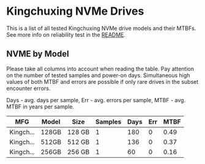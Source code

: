 Kingchuxing NVMe Drives
=======================

This is a list of all tested Kingchuxing NVMe drive models and their MTBFs. See more
info on reliability test in the [README](https://github.com/linuxhw/SMART).

NVME by Model
------------

Please take all columns into account when reading the table. Pay attention on the
number of tested samples and power-on days. Simultaneous high values of both MTBF
and errors are possible if only rare drives in the subset encounter errors.

Days - avg. days per sample,
Err  - avg. errors per sample,
MTBF - avg. MTBF in years per sample.

| MFG       | Model              | Size   | Samples | Days  | Err   | MTBF |
|-----------|--------------------|--------|---------|-------|-------|------|
| Kingch... | 128GB              | 128 GB | 1       | 180   | 0     | 0.49   |
| Kingch... | 512GB              | 512 GB | 1       | 136   | 0     | 0.37   |
| Kingch... | 256GB              | 256 GB | 1       | 60    | 0     | 0.16   |
